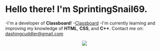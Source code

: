 # Hello there! I'm SprintingSnail69.
-I'm  a developer of **Classboard**!
-[Classboard](https://hardmathproblems.github.io/ )
-I'm currently learning and improving my knowledge
of **HTML**, **CSS**, and **C++**.
Contact me on:
dashingcuddler@gmail.com
<p align="center">
     <img src="https://capsule-render.vercel.app/api?type=waving&color=gradient&height=100&section=footer"/>
</p>

